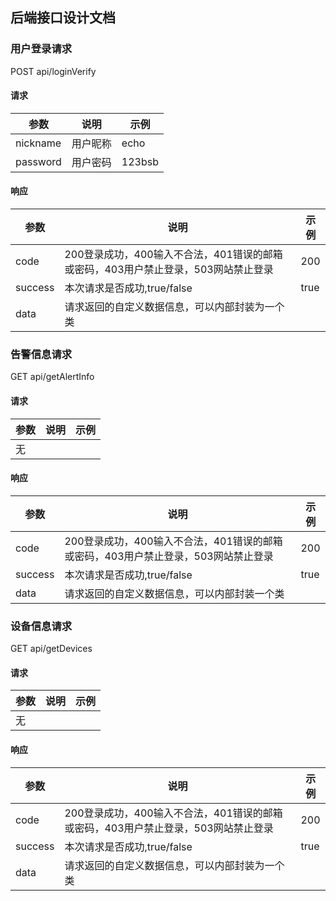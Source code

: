 ## 后端接口设计文档

### 用户登录请求
POST api/loginVerify

#### 请求

| 参数     | 说明     | 示例   |
| -------- | -------- | ------ |
| nickname | 用户昵称 | echo   |
| password | 用户密码 | 123bsb |

#### 响应
| 参数    | 说明                                                                              | 示例 |
| ------- | --------------------------------------------------------------------------------- | ---- |
| code    | 200登录成功，400输入不合法，401错误的邮箱或密码，403用户禁止登录，503网站禁止登录 | 200  |
| success | 本次请求是否成功,true/false                                                       | true |
| data    | 请求返回的自定义数据信息，可以内部封装为一个类                                    |      |

### 告警信息请求
GET api/getAlertInfo

#### 请求
| 参数 | 说明 | 示例 |
| ---- | ---- | ---- |
| 无   |      |      |


#### 响应
| 参数    | 说明                                                                              | 示例 |
| ------- | --------------------------------------------------------------------------------- | ---- |
| code    | 200登录成功，400输入不合法，401错误的邮箱或密码，403用户禁止登录，503网站禁止登录 | 200  |
| success | 本次请求是否成功,true/false                                                       | true |
| data    | 请求返回的自定义数据信息，可以内部封装一个类                                      |      |

### 设备信息请求
GET api/getDevices

#### 请求
| 参数 | 说明 | 示例 |
| ---- | ---- | ---- |
| 无   |      |      |

#### 响应
| 参数    | 说明                                                                              | 示例 |
| ------- | --------------------------------------------------------------------------------- | ---- |
| code    | 200登录成功，400输入不合法，401错误的邮箱或密码，403用户禁止登录，503网站禁止登录 | 200  |
| success | 本次请求是否成功,true/false                                                       | true |
| data    | 请求返回的自定义数据信息，可以内部封装为一个类                                    |      |